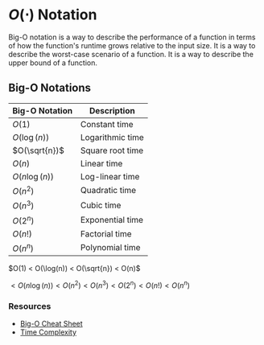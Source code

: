 # $O(\cdot)$ Notation

Big-O notation is a way to describe the performance of a function in terms of how the function's runtime grows relative to the input size. It is a way to describe the worst-case scenario of a function. It is a way to describe the upper bound of a function.

## Big-O Notations

| Big-O Notation | Description |
|----------------|-------------|
| $O(1)$ | Constant time |
| $O(\log(n))$ | Logarithmic time |
| $O(\sqrt{n})$ | Square root time |
| $O(n)$ | Linear time |
| $O(n \log(n))$ | Log-linear time |
| $O(n^2)$ | Quadratic time |
| $O(n^3)$ | Cubic time |
| $O(2^n)$ | Exponential time |
| $O(n!)$ | Factorial time |
| $O(n^n)$ | Polynomial time |

$O(1) < O(\log(n)) < O(\sqrt{n}) < O(n)$

$< O(n \log(n)) < O(n^2) < O(n^3) < O(2^n) < O(n!) < O(n^n)$

### Resources

- [Big-O Cheat Sheet](https://www.bigocheatsheet.com/)
- [Time Complexity](https://en.wikipedia.org/wiki/Time_complexity)
